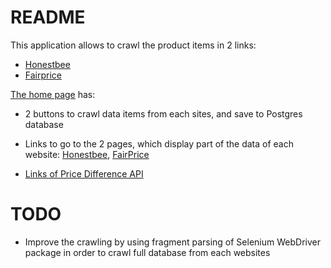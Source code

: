 # README

This application allows to crawl the product items in 2 links:
- [Honestbee](https://www.honestbee.sg/en/groceries/stores/fairprice)
- [Fairprice](https://www.fairprice.com.sg/)

[The home page](https://desolate-gorge-69355.herokuapp.com) has:

* 2 buttons to crawl data items from each sites, and save to Postgres database

* Links to go to the 2 pages, which display part of the data of each website: [Honestbee](https://desolate-gorge-69355.herokuapp.com/honestbee/list), [FairPrice](https://desolate-gorge-69355.herokuapp.com/fairprice/list)

* [Links of Price Difference API](https://desolate-gorge-69355.herokuapp.com/price_difference)

# TODO

* Improve the crawling by using fragment parsing of Selenium WebDriver package in order to crawl full database from each websites